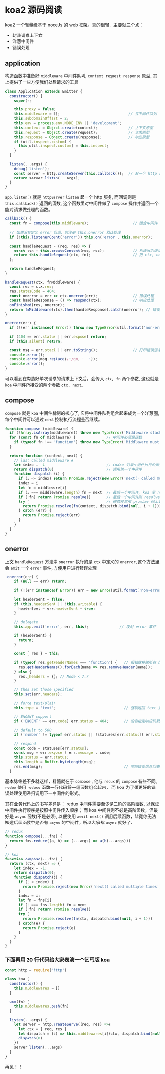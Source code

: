 # koa2 源码阅读

koa2 一个轻量级基于 nodeJs 的 web 框架。真的很轻，主要就三个点：
- 封装请求上下文
- 洋葱中间件
- 错误处理

## application

构造函数中准备好 `middleware` 中间件队列, `context request response` 原型, 其上提供了一些方便我们处理请求的工具
```js
class Application extends Emitter {
  constructor() {
    super();

    this.proxy = false;
    this.middleware = [];                               // 存中间件队列
    this.subdomainOffset = 2;
    this.env = process.env.NODE_ENV || 'development';
    this.context = Object.create(context);              // 上下文原型
    this.request = Object.create(request);              // 请求原型
    this.response = Object.create(response);            // 响应原型
    if (util.inspect.custom) {
      this[util.inspect.custom] = this.inspect;
    }
  }

  listen(...args) {
    debug('listen');
    const server = http.createServer(this.callback());  // 起一个 http 服务
    return server.listen(...args);
  }
}
```
`app.listen()` 就是 `httpServer` `listen` 起一个 http 服务, 而回调则是 `this.callback()` 返回的函数, 这个函数里对中间件做了 `compose` 操作并返回一个能对请求做处理的函数。

```js
callback() {
  const fn = compose(this.middleware);                    // 组合中间件
  
  // 如果没有定义 error 回调，则注册 this.onerror 默认处理
  if (!this.listenerCount('error')) this.on('error', this.onerror);

  const handleRequest = (req, res) => {
    const ctx = this.createContext(req, res);             // 构造当次请求的请求上下文
    return this.handleRequest(ctx, fn);                   // 把 ctx, next 传入
  };

  return handleRequest;
}

handleRequest(ctx, fnMiddleware) {
  const res = ctx.res;
  res.statusCode = 404;
  const onerror = err => ctx.onerror(err);                // 错误处理
  const handleResponse = () => respond(ctx);              // 响应处理
  onFinished(res, onerror);
  return fnMiddleware(ctx).then(handleResponse).catch(onerror); // 错误处理
}

onerror(err) {
  if (!(err instanceof Error)) throw new TypeError(util.format('non-error thrown: %j', err));

  if (404 == err.status || err.expose) return;
  if (this.silent) return;

  const msg = err.stack || err.toString();                // 打印错误信息
  console.error();
  console.error(msg.replace(/^/gm, '  '));
  console.error();
}
```

可以看到在构造好单次请求的请求上下文后，会传入 `ctx, fn` 两个参数, 这也就是 `koa` 中间件所接受的两个参数 `ctx, next`。

## compose

`compose` 就是 `koa` 中间件机制的核心了, 它将中间件队列组合起来成为一个洋葱圈, 每个中间件可以通过 `next` 控制执行流程是否继续。

```js
function compose (middleware) {
  if (!Array.isArray(middleware)) throw new TypeError('Middleware stack must be an array!')
  for (const fn of middleware) {              // 中间件必须是函数
    if (typeof fn !== 'function') throw new TypeError('Middleware must be composed of functions!')
  }

  return function (context, next) {
    // last called middleware #
    let index = -1                            // index 记录中间件执行的索引
    return dispatch(0)                        // 调用第一个中间件
    function dispatch (i) {
      if (i <= index) return Promise.reject(new Error('next() called multiple times'))                                // next 避免调用多次
      index = i
      let fn = middleware[i]
      if (i === middleware.length) fn = next  // 最后一个中间件, koa 里 next 是 undefined 
      if (!fn) return Promise.resolve()       // 最后一个中间件则 resolve
      try {                                   // 捕获异常用 promise 抛上去
        return Promise.resolve(fn(context, dispatch.bind(null, i + 1)));  // 递归调用下一个中间件
      } catch (err) {
        return Promise.reject(err)
      }
    }
  }
}
```

## onerror

上文 `handleRequest` 方法中 `onerror` 执行的是 `ctx` 中定义的 `onerror`, 这个方法里会 `emit` 一个 `error` 事件, 方便用户进行错误处理

```js
 onerror(err) {
    if (null == err) return;

    if (!(err instanceof Error)) err = new Error(util.format('non-error thrown: %j', err));

    let headerSent = false;
    if (this.headerSent || !this.writable) {
      headerSent = err.headerSent = true;
    }

    // delegate
    this.app.emit('error', err, this);              // 发射 error 事件

    if (headerSent) {
      return;
    }

    const { res } = this;

    if (typeof res.getHeaderNames === 'function') {   // 报错就移除所有 header
      res.getHeaderNames().forEach(name => res.removeHeader(name));
    } else {
      res._headers = {}; // Node < 7.7
    }

    // then set those specified
    this.set(err.headers);

    // force text/plain
    this.type = 'text';                               // 强制返回 text 类型

    // ENOENT support
    if ('ENOENT' == err.code) err.status = 404;       // 没有指定响应码默认 404

    // default to 500
    if ('number' != typeof err.status || !statuses[err.status]) err.status = 500;

    // respond
    const code = statuses[err.status];
    const msg = err.expose ? err.message : code;
    this.status = err.status;
    this.length = Buffer.byteLength(msg);
    res.end(msg);                                     // 响应错误信息回去
  }
```

基本脉络差不多就这样，精髓就在于 `compose` , 他与 `redux` 的 `compose` 有些不同。 `redux` 使用 `reduce` 函数一行代码将一组函数组合起来， 而 koa 为了做更好的错误处理使用递归调用下一中间件的形式。

其在业务代码上的书写差异是： redux 中间件需要至少是二阶的高阶函数, 以保证中间件执行顺序是按照中间件传入顺序； 而 koa 中间件则不必是高阶函数，但最好是 `async` 函数(不是必须), 以便使用 `await next()` 调用后续函数，毕竟你无法知道后续函数中是否有 `async` 的中间件，所以大家都 `async` 就好了.

```js
// redux
function compose(...fns) {
  return fns.reduce((a, b) => (...args) => a(b(...args)))
}

// koa
function compose(...fns) {
  return (ctx, next) => {
    let index = -1;
    return dispatch(0);
    function dispatch(i) {
      if (i < index) {
        return Promise.reject(new Error('next() called multiple times'))
      }
      index = i;
      let fn = fns[i]
      if (i === fns.length) fn = next
      if (!fn) return Promise.resolve()
      try {
        return Promise.resolve(fn(ctx, dispatch.bind(null, i + 1)))
      } catch(e) {
        return Promise.reject(e)
      }
    }
  }
}
```

### 下面再用 20 行代码给大家表演一个乞丐版 koa

```js
const http = require('http')

class koa {
  constructor() {
    this.middlewares = []
  }

  use(fn) {
    this.middlewares.push(fn)
  }

  listen(...args) {
    let server = http.createServe((req, res) =>{
      let ctx = { req, res }
      let dispatch = (i) => this.middlewares[i](ctx, dispatch.bind(null, i + 1))
      dispatch(0)
    })
    server.listen(...args)
  }
}
```

再见！！